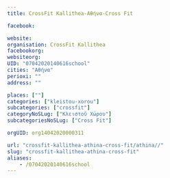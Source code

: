 ```yaml
---
title: CrossFit Kallithea-Αθήνα-Cross Fit

facebook:

website:
organisation: CrossFit Kallithea
facebookorg:
websiteorg:
UID: "07042020140616school"
cities: "Αθήνα"
perioxi: ""
address: ""

places: [""]
categories: ["kleistou-xorou"]
subcategories: ["crossfit"]
categoryNoSLug: ["Κλειστού Χώρου"]
subcategoriesNoSLug: ["Cross Fit"]

orgUID: org14042020000311

url: "crossfit-kallithea-athina-cross-fit/athina//"
slug: "crossfit-kallithea-athina-cross-fit"
aliases:
    - /07042020140616school
---
```





